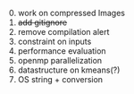 0. work on compressed Images
1. ~~add gitignore~~
2. remove compilation alert 
3. constraint on inputs 
4. performance evaluation 
5. openmp parallelization 
6. datastructure on kmeans(?)
7. OS string + conversion


